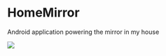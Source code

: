 # HomeMirror
Android application powering the mirror in my house

![](https://raw.githubusercontent.com/HannahMitt/HomeMirror/master/design/HomeMirror.png)
